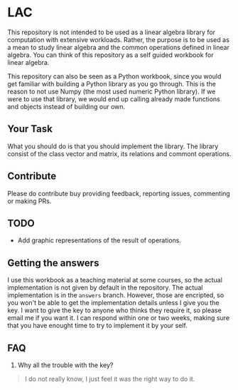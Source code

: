 # LAC

This repository is not intended to be used as a linear algebra library for computation with extensive workloads. Rather, the purpose is to be used as a mean to study linear algebra and the common operations defined in linear algebra. You can think of this repository as a self guided workbook for linear algebra.

This repository can also be seen as a Python workbook, since you would get familiar with building a Python library as you go through. This is the reason to not use Numpy (the most used numeric Python library). If we were to use that library, we would end up calling already made functions and objects instead of building our own. 

## Your Task

What you should do is that you should implement the library. The library consist of the class vector and matrix, its relations and commont operations.


## Contribute

Please do contribute buy providing feedback, reporting issues, commenting or making PRs.

## TODO

- Add graphic representations of the result of operations.


## Getting the answers

I use this workbook as a teaching material at some courses, so the actual implementation is not given by default in the repository. The actual implementation is in the `answers` branch. However, those are encripted, so you won't be able to get the implementation details unless I give you the key. I want to give the key to anyone who thinks they require it, so please email me if you want it. I can respond within one or two weeks, making sure that you have enought time to try to implement it by your self.

## FAQ

1. Why all the trouble with the key?
>I do not really know, I just feel it was the right way to do it. 
